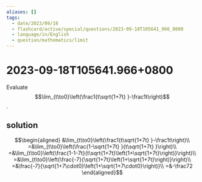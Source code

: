 ```yaml
---
aliases: []
tags:
  - date/2023/09/18
  - flashcard/active/special/questions/2023-09-18T105641_966_0800
  - language/in/English
  - question/mathematics/limit
---
```


# 2023-09-18T105641.966+0800

Evaluate $$\lim_{t\to0}\left(\frac1{t\sqrt{1+7t} }-\frac1t\right)$$.

## solution

$$\begin{aligned}
&\lim_{t\to0}\left(\frac1{t\sqrt{1+7t} }-\frac1t\right)\\
=&\lim_{t\to0}\left(\frac{1-\sqrt{1+7t} }{t\sqrt{1+7t} }\right)\\
=&\lim_{t\to0}\left(\frac{1-1-7t}{t\sqrt{1+7t}\left(1+\sqrt{1+7t}\right)}\right)\\
=&\lim_{t\to0}\left(\frac{-7}{\sqrt{1+7t}\left(1+\sqrt{1+7t}\right)}\right)\\
=&\frac{-7}{\sqrt{1+7\cdot0}\left(1+\sqrt{1+7\cdot0}\right)}\\
=&-\frac72
\end{aligned}$$
